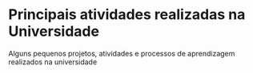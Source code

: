 # Principais atividades realizadas na Universidade

Alguns pequenos projetos, atividades e processos de aprendizagem realizados
na universidade
